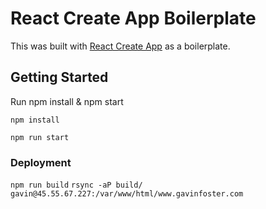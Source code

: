 # React Create App Boilerplate

This was built with [React Create App](https://github.com/facebookincubator/create-react-app) as a boilerplate.

## Getting Started
Run npm install & npm start

`npm install`

`npm run start`

### Deployment
`npm run build`
`rsync -aP build/ gavin@45.55.67.227:/var/www/html/www.gavinfoster.com`
